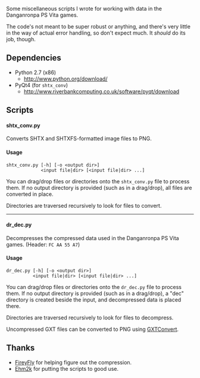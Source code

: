 ﻿Some miscellaneous scripts I wrote for working with data in the Danganronpa PS Vita games.

The code's not meant to be super robust or anything, and there's very little
in the way of actual error handling, so don't expect much.
It *should* do its job, though.

## Dependencies

* Python 2.7 (x86)
    * <http://www.python.org/download/>
* PyQt4 (for `shtx_conv`)
    * <http://www.riverbankcomputing.co.uk/software/pyqt/download>

## Scripts

#### shtx_conv.py

Converts SHTX and SHTXFS-formatted image files to PNG.

#### Usage

```
shtx_conv.py [-h] [-o <output dir>]
             <input file|dir> [<input file|dir> ...]
```

You can drag/drop files or directories onto the `shtx_conv.py` file to process them.
If no output directory is provided (such as in a drag/drop), all files are
converted in place.

Directories are traversed recursively to look for files to convert.

--------------------------------------------------------------------------------

#### dr_dec.py

Decompresses the compressed data used in the Danganronpa PS Vita games. (Header: `FC AA 55 A7`)

#### Usage

```
dr_dec.py [-h] [-o <output dir>]                 
          <input file|dir> [<input file|dir> ...]
```

You can drag/drop files or directories onto the `dr_dec.py` file to process them.
If no output directory is provided (such as in a drag/drop), a "dec" directory
is created beside the input, and decompressed data is placed there.

Directories are traversed recursively to look for files to decompress.

Uncompressed GXT files can be converted to PNG using [GXTConvert](https://github.com/xdanieldzd/GXTConvert).

## Thanks

* [FireyFly](https://github.com/FireyFly) for helping figure out the compression.
* [Ehm2k](https://twitter.com/Ehm2k) for putting the scripts to good use.
